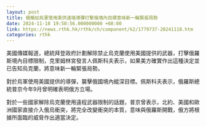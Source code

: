 ```yaml
---
layout: post
title: 俄稱如烏軍使用美供遠端導彈打擊俄境內目標意味新一輪緊張局勢
date: 2024-11-18 19:50:56.000000000 +08:00
link: https://news.rthk.hk/rthk/ch/component/k2/1779737-20241118.htm
categories: rthk
---
```


美國傳媒報道，總統拜登政府計劃解除禁止烏克蘭使用美國提供的武器，打擊俄羅斯境內目標限制，克里姆林宮發言人佩斯科夫表示，如果美方確實作出這種決定並已告知烏克蘭，將意味新一輪緊張局勢。

對於烏軍使用美國提供的導彈，襲擊俄國境內縱深目標。佩斯科夫表示，俄羅斯總統普京今年9月曾明確表明俄方立場。

對於一些國家解除烏克蘭使用遠程武器限制的話題，普京曾表示，北約、美國和歐洲國家直接介入俄烏衝突，將完全改變衝突的本質，意味與俄羅斯開戰，俄方將根據所面臨的威脅作出適當決定。
